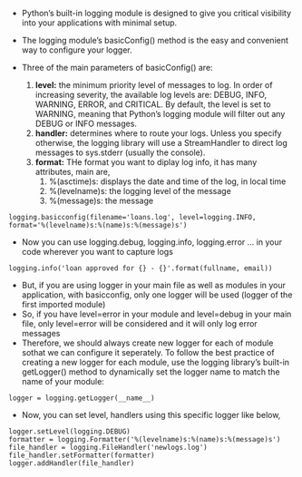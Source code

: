 * Python’s built-in logging module is designed to give you critical visibility into your applications with minimal setup.
* The logging module’s basicConfig() method is the easy and convenient way to configure your logger.

* Three of the main parameters of basicConfig() are:
   1. **level:** the minimum priority level of messages to log. In order of increasing severity, the available log levels are: DEBUG, INFO, WARNING, ERROR, and CRITICAL.
By default, the level is set to WARNING, meaning that Python’s logging module will filter out any DEBUG or INFO messages.
   2. **handler:** determines where to route your logs. Unless you specify otherwise, the logging library will use a StreamHandler to direct log messages to sys.stderr (usually the console).
   3. **format:** THe format you want to diplay log info, it has many attributes, main are,
      1. %(asctime)s: displays the date and time of the log, in local time
      2. %(levelname)s: the logging level of the message
      3. %(message)s: the message
 ```
 logging.basicconfig(filename='loans.log', level=logging.INFO, format='%(levelname)s:%(name)s:%(message)s')
 ```
* Now you can use logging.debug, logging.info, logging.error ... in your code wherever you want to capture logs
```
logging.info('loan approved for {} - {}'.format(fullname, email))
```
* But, if you are using logger in your main file as well as modules in your application, with basicconfig, only one logger will be used (logger of the first imported module) 
* So, if you have level=error in your module and level=debug in your main file, only level=error will be considered and it will only log error messages
* Therefore, we should always create new logger for each of module sothat we can configure it seperately. To follow the best practice of creating a new logger for each module, use the logging library’s built-in getLogger() method to dynamically set the logger name to match the name of your module:
```
logger = logging.getLogger(__name__)
```
* Now, you can set level, handlers using this specific logger like below,
```
logger.setLevel(logging.DEBUG)
formatter = logging.Formatter('%(levelname)s:%(name)s:%(message)s')
file_handler = logging.FileHandler('newlogs.log')
file_handler.setFormatter(formatter)
logger.addHandler(file_handler)
